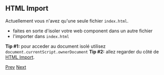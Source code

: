 ## HTML Import

Actuellement vous n'avez qu'une seule fichier `index.html`.

- faites en sorte d'isoler votre web component dans un autre fichier
- l'importer dans `index.html`



**Tip #1:** pour acceder au document isolé utilisez `document.currentScript.ownerDocument`
**Tip #2:** allez regarder du côté de [HTML Import](http://www.html5rocks.com/en/tutorials/webcomponents/imports/).

[Prev](html_template.md) [Next](shadow_dom.md)
